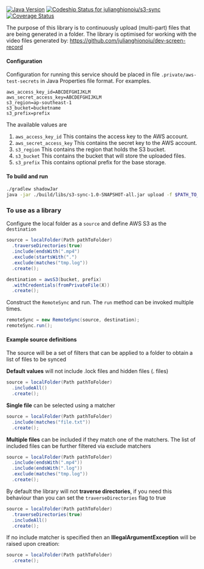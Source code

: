 [![Java Version](http://img.shields.io/badge/Java-1.8-blue.svg)](http://www.oracle.com/technetwork/java/javase/downloads/jdk8-downloads-2133151.html)
[![Codeship Status for julianghionoiu/s3-sync](https://img.shields.io/codeship/b617e390-006f-0135-fe1b-4ee982914aba/master.svg)](https://codeship.com/projects/212588)
[![Coverage Status](https://coveralls.io/repos/github/julianghionoiu/s3-sync/badge.svg?branch=master)](https://coveralls.io/github/julianghionoiu/s3-sync?branch=master)

The purpose of this library is to continuously upload (multi-part) files that are being generated in a folder.
The library is optimised for working with the video files generated by:
https://github.com/julianghionoiu/dev-screen-record

#### Configuration

Configuration for running this service should be placed in file `.private/aws-test-secrets` in Java Properties file format. For examples.

```properties
aws_access_key_id=ABCDEFGHIJKLM
aws_secret_access_key=ABCDEFGHIJKLM
s3_region=ap-southeast-1
s3_bucket=bucketname
s3_prefix=prefix
```

The available values are
1. `aws_access_key_id`
    This contains the access key to the AWS account.
2. `aws_secret_access_key`
    This contains the secret key to the AWS account.
3. `s3_region`
    This contains the region that holds the S3 bucket.
4. `s3_bucket`
    This contains the bucket that will store the uploaded files.
5. `s3_prefix`
    This contains optional prefix for the base storage.

#### To build and run
```bash
./gradlew shadowJar
java -jar ./build/libs/s3-sync-1.0-SNAPSHOT-all.jar upload -f $PATH_TO_REC/recording.mp4
```

### To use as a library


Configure the local folder as a `source` and define AWS S3 as the `destination`
```java
source = localFolder(Path pathToFolder)
  .traverseDirectories(true)
  .include(endsWith(".mp4")
  .exclude(startsWith(".")
  .exclude(matches("tmp.log"))
  .create();

destination = awsS3(bucket, prefix)
  .withCredentials(fromPrivateFile(X))
  .create();
```

Construct the `RemoteSync` and run. The `run` method can be invoked multiple times.
```java
remoteSync = new RemoteSync(source, destination);
remoteSync.run();
```

#### Example source definitions

The source will be a set of filters that can be applied to a folder to obtain a list of files to be synced

**Default values** will not include .lock files and hidden files (. files)
```java
source = localFolder(Path pathToFolder)
  .includeAll()
  .create();
```

**Single file** can be selected using a matcher
```java
source = localFolder(Path pathToFolder)
  .include(matches("file.txt"))
  .create();
```

**Multiple files** can be included if they match one of the matchers.
The list of included files can be further filtered via exclude matchers
```java
source = localFolder(Path pathToFolder)
  .include(endsWith(".mp4"))
  .include(endsWith(".log"))
  .exclude(matches("tmp.log"))
  .create();
```

By default the library will not **traverse directories**, if you need this behaviour than you can set the `traverseDirectories` flag to true
```java
source = localFolder(Path pathToFolder)
  .traverseDirectories(true)
  .includeAll()
  .create();
```

If no include matcher is specified then an **IllegalArgumentException** will be raised upon creation:
```java
source = localFolder(Path pathToFolder)
  .create();
```

